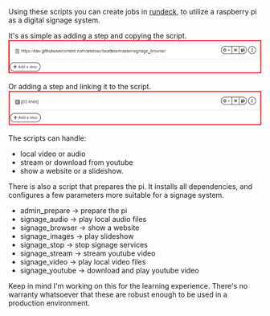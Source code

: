 Using these scripts you can create jobs in [rundeck](https://github.com/rundeck/rundeck), to utilize a raspberry pi as a digital signage system.

It's as simple as adding a step and copying the script.
![alt text](https://github.com/aristosv/beatbox/blob/master/example2.png)

Or adding a step and linking it to the script.
![alt text](https://github.com/aristosv/beatbox/blob/master/example1.png)

The scripts can handle:
- local video or audio
- stream or download from youtube
- show a website or a slideshow. 

There is also a script that prepares the pi. It installs all dependencies, and configures a few parameters more suitable for a signage system.

- admin_prepare -> prepare the pi
- signage_audio -> play local audio files
- signage_browser -> show a website
- signage_images -> play slideshow
- signage_stop -> stop signage services
- signage_stream -> stream youtube video
- signage_video -> play local video files
- signage_youtube -> download and play youtube video

Keep in mind I'm working on this for the learning experience. There's no warranty whatsoever that these are robust enough to be used in a production environment.
